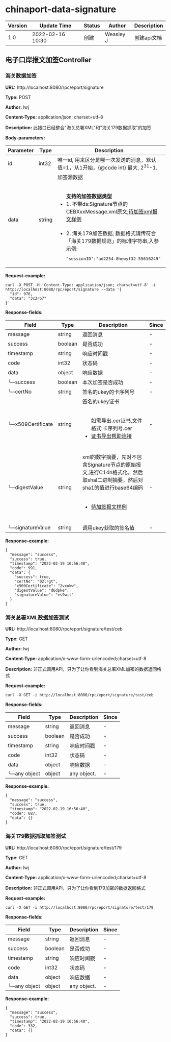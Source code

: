 # chinaport-data-signature

 Version | Update Time      | Status | Author    | Description 
---------|------------------|--------|-----------|-------------
 1.0     | 2022-02-16 10:30 | 创建     | Weasley J | 创建api文档     

## 电子口岸报文加签Controller

### 海关数据加签

**URL:** http://localhost:8080/rpc/eport/signature

**Type:** POST

**Author:** lwj

**Content-Type:** application/json; charset=utf-8

**Description:** 此接口已经整合"海关总署XML"和"海关179数据抓取"的加签

**Body-parameters:**

 Parameter | Type   | Description                                                                                                                                                                                                                                                                  | Required | Since                                                                                                                                                                                                                                                                                                                                            
-----------|--------|------------------------------------------------------------------------------------------------------------------------------------------------------------------------------------------------------------------------------------------------------------------------------|----------|--------------------------------------------------------------------------------------------------------------------------------------------------------------------------------------------------------------------------------------------------------------------------------------------------------------------------------------------------
 id        | int32  | 唯一id, 用来区分是哪一次发送的消息，默认值=1，从1开始，{@code int} 最大, 2<sup>31</sup>-1.                                                                                                                                                                                                             | false    | -                                                                                                                                                                                                                                                                                                                                                
 data      | string | 加签源数据<br><ul><br>    <b>支持的加签数据类型</b><br>    <li>1. 不带ds:Signature节点的CEBXxxMessage.xml原文;<a href='http://tool.qdhuaxun.cn/ceb/CEB311Message.xml'>待加签xml报文样例</a></li><br>    <li>2. 海关179加签数据; 数据格式请传符合「海关179数据规范」的标准字符串,入参示例:<br><pre>"sessionID":"ad2254-8hewyf32-55616249" |          | "payExchangeInfoHead":"{"guid":"9D55BA71-22DE-41F4-8B50-C36C83B3B530","initalRequest":"原始请求","initalResponse":"ok","ebpCode":"4404840022","payCode":"312226T001","payTransactionId":"2018121222001354081010726129","totalAmount":100,"currency":"142","verDept":"3","payType":"1","tradingTime":"20181212041803","note":"批量订单，测试订单优化,生成多个so订单"}" ||"payExchangeInfoLists":"[{"orderNo":"SO1710301150602574003","goodsInfo":[{"gname":"lhy-gnsku3","itemLink":"http://m.yunjiweidian.com/yunjibuyer/static/vue-buyer/idc/index.html#/detail?itemId=999761&shopId=453"},{"gname":"lhy-gnsku2","itemLink":"http://m.yunjiweidian.com/yunjibuyer/static/vue-buyer/idc/index.html#/detail?itemId=999760&shopId=453"}],"recpAccount":"OSA571908863132601","recpCode":"","recpName":"YUNJIHONGKONGLIMITED"}]"||"serviceTime":"1544519952469"</pre><br>    </li><br></ul>|true|-

**Request-example:**

```
curl -X POST -H 'Content-Type: application/json; charset=utf-8' -i http://localhost:8080/rpc/eport/signature --data '{
  "id": 976,
  "data": "3c2ro7"
}'
```

**Response-fields:**

 Field             | Type    | Description                                                                                                                                                                    | Since 
-------------------|---------|--------------------------------------------------------------------------------------------------------------------------------------------------------------------------------|-------
 message           | string  | 返回消息                                                                                                                                                                           | -     
 success           | boolean | 是否成功                                                                                                                                                                           | -     
 timestamp         | string  | 响应时间戳                                                                                                                                                                          | -     
 code              | int32   | 状态码                                                                                                                                                                            | -     
 data              | object  | 响应数据                                                                                                                                                                           | -     
 └─success         | boolean | 本次加签是否成功                                                                                                                                                                       | -     
 └─certNo          | string  | 签名的ukey的卡序列号                                                                                                                                                                   | -     
 └─x509Certificate | string  | 签名的ukey证书<br><ul><br>    如需导出.cer证书,文件格式:卡序列号.cer<br>    <li><a href='http://tool.qdhuaxun.cn/?getcert'>证书导出帮助连接</a></li><br></ul>                                             | -     
 └─digestValue     | string  | xml的数字摘要，先对不包含Signature节点的原始报文,进行C14n格式化，然后取shal二进制摘要，然后对sha1的值进行base64编码<br><ul><br>    <li><a href='http://tool.qdhuaxun.cn/ceb/CEB311Message.xml'>待加签报文样例</a></li><br></ul> | -     
 └─signatureValue  | string  | 调用ukey获取的签名值                                                                                                                                                                   | -     

**Response-example:**

```
{
  "message": "success",
  "success": true,
  "timestamp": "2022-02-19 16:56:40",
  "code": 991,
  "data": {
    "success": true,
    "certNo": "02lrgt",
    "x509Certificate": "2vxokw",
    "digestValue": "d6dpke",
    "signatureValue": "es9wit"
  }
}
```

### 海关总署XML数据加签测试

**URL:** http://localhost:8080/rpc/eport/signature/test/ceb

**Type:** GET

**Author:** lwj

**Content-Type:** application/x-www-form-urlencoded;charset=utf-8

**Description:** 非正式调用API，只为了让你看到海关总署XML加密的数据返回格式

**Request-example:**

```
curl -X GET -i http://localhost:8080/rpc/eport/signature/test/ceb
```

**Response-fields:**

 Field        | Type    | Description | Since 
--------------|---------|-------------|-------
 message      | string  | 返回消息        | -     
 success      | boolean | 是否成功        | -     
 timestamp    | string  | 响应时间戳       | -     
 code         | int32   | 状态码         | -     
 data         | object  | 响应数据        | -     
 └─any object | object  | any object. | -     

**Response-example:**

```
{
  "message": "success",
  "success": true,
  "timestamp": "2022-02-19 16:56:40",
  "code": 687,
  "data": {}
}
```

### 海关179数据抓取加签测试

**URL:** http://localhost:8080/rpc/eport/signature/test/179

**Type:** GET

**Author:** lwj

**Content-Type:** application/x-www-form-urlencoded;charset=utf-8

**Description:** 非正式调用API，只为了让你看到179加密的数据返回格式

**Request-example:**

```
curl -X GET -i http://localhost:8080/rpc/eport/signature/test/179
```

**Response-fields:**

 Field        | Type    | Description | Since 
--------------|---------|-------------|-------
 message      | string  | 返回消息        | -     
 success      | boolean | 是否成功        | -     
 timestamp    | string  | 响应时间戳       | -     
 code         | int32   | 状态码         | -     
 data         | object  | 响应数据        | -     
 └─any object | object  | any object. | -     

**Response-example:**

```
{
  "message": "success",
  "success": true,
  "timestamp": "2022-02-19 16:56:40",
  "code": 332,
  "data": {}
}
```


